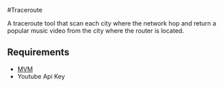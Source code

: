 #Traceroute

A traceroute tool that scan each city where the network hop and return a popular music video from the city where the router is located.

## Requirements

- [MVM](https://mpv.io/installation/)
- Youtube Api Key
